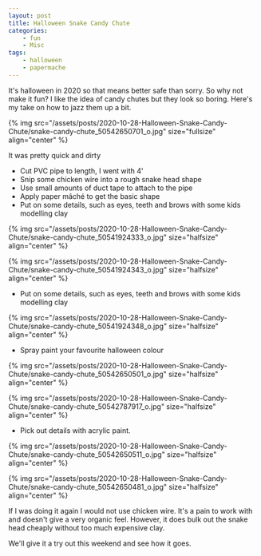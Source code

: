 ```yaml
---
layout: post
title: Halloween Snake Candy Chute
categories:
    - fun
    - Misc
tags:
    - halloween
    - papermache
---
```





It's halloween in 2020 so that means better safe than sorry. So why not make it fun? I like the idea of candy chutes but they look so boring. Here's my take on how to jazz them up a bit.




{% img src="/assets/posts/2020-10-28-Halloween-Snake-Candy-Chute/snake-candy-chute_50542650701_o.jpg"  size="fullsize"  align="center" %}


It was pretty quick and dirty




<ul><li>Cut PVC pipe to length, I went with 4'</li><li>Snip some chicken wire into a rough snake head shape</li><li>Use small amounts of duct tape to attach to the pipe</li><li>Apply paper mâché to get the basic shape</li><li>Put on some details, such as eyes, teeth and brows with some kids modelling clay</li></ul>




{% img src="/assets/posts/2020-10-28-Halloween-Snake-Candy-Chute/snake-candy-chute_50541924333_o.jpg"  size="halfsize"  align="center" %}




{% img src="/assets/posts/2020-10-28-Halloween-Snake-Candy-Chute/snake-candy-chute_50541924343_o.jpg"  size="halfsize"  align="center" %}




<ul><li>Put on some details, such as eyes, teeth and brows with some kids modelling clay</li></ul>


{% img src="/assets/posts/2020-10-28-Halloween-Snake-Candy-Chute/snake-candy-chute_50541924348_o.jpg"  size="halfsize"  align="center" %}


<ul id="block-de9e7db4-91e5-41c4-85cb-9c94603be7ff"><li>Spray paint your favourite halloween colour</li></ul>




{% img src="/assets/posts/2020-10-28-Halloween-Snake-Candy-Chute/snake-candy-chute_50542650501_o.jpg"  size="halfsize"  align="center" %}




{% img src="/assets/posts/2020-10-28-Halloween-Snake-Candy-Chute/snake-candy-chute_50542787917_o.jpg"  size="halfsize"  align="center" %}




<ul><li>Pick out details with acrylic paint.</li></ul>




{% img src="/assets/posts/2020-10-28-Halloween-Snake-Candy-Chute/snake-candy-chute_50542650511_o.jpg"  size="halfsize"  align="center" %}




{% img src="/assets/posts/2020-10-28-Halloween-Snake-Candy-Chute/snake-candy-chute_50542650481_o.jpg"  size="halfsize"  align="center" %}




If I was doing it again I would not use chicken wire. It's a pain to work with and doesn't give a very organic feel. However, it does bulk out the snake head cheaply without too much expensive clay.




We'll give it a try out this weekend and see how it goes.









